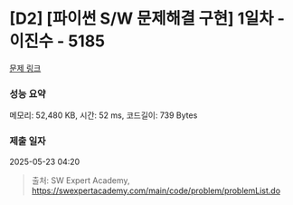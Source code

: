 # [D2] [파이썬 S/W 문제해결 구현] 1일차 - 이진수 - 5185 

[문제 링크](https://swexpertacademy.com/main/code/problem/problemDetail.do?contestProbId=AWTtiyIqd_wDFAVT) 

### 성능 요약

메모리: 52,480 KB, 시간: 52 ms, 코드길이: 739 Bytes

### 제출 일자

2025-05-23 04:20



> 출처: SW Expert Academy, https://swexpertacademy.com/main/code/problem/problemList.do